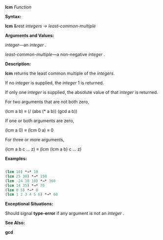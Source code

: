 **lcm** *Function* 



**Syntax:** 



**lcm** &amp;rest *integers → least-common-multiple* 



**Arguments and Values:** 



*integer*—an *integer* . 



*least-common-multiple*—a non-negative *integer* . 



**Description:** 



**lcm** returns the least common multiple of the *integers*. 



If no *integer* is supplied, the *integer* 1 is returned. 







 



 



If only one *integer* is supplied, the absolute value of that *integer* is returned. 



For two arguments that are not both zero, 



(lcm a b) *≡* (/ (abs (\* a b)) (gcd a b)) 



If one or both arguments are zero, 



(lcm a 0) *≡* (lcm 0 a) *≡* 0 



For three or more arguments, 



(lcm a b c ... z) *≡* (lcm (lcm a b) c ... z) 



**Examples:**
```lisp

(lcm 10) *→* 10 
(lcm 25 30) *→* 150 
(lcm -24 18 10) *→* 360 
(lcm 14 35) *→* 70 
(lcm 0 5) *→* 0 
(lcm 1 2 3 4 5 6) *→* 60 

```
**Exceptional Situations:** 



Should signal **type-error** if any argument is not an *integer* . 



**See Also:** 



**gcd** 



